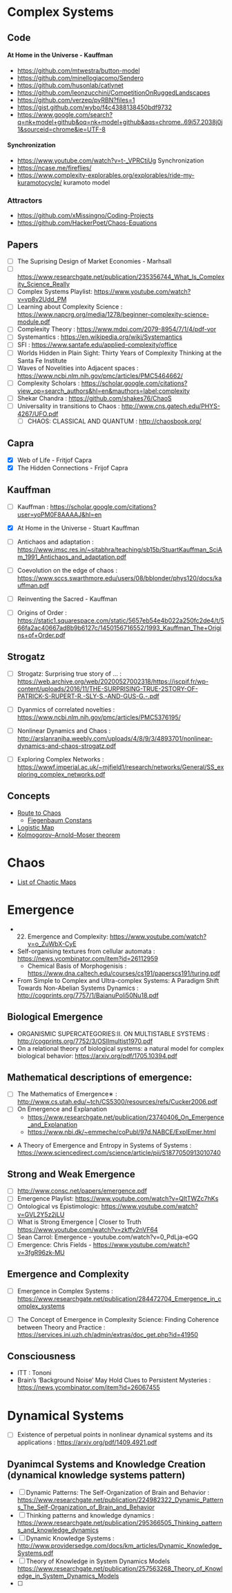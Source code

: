 # Complex Systems

## Code
#### At Home in the Universe - Kauffman
- https://github.com/mtwestra/button-model
- https://github.com/minellogiacomo/Sendero
- https://github.com/husonlab/catlynet
- https://github.com/leonzucchini/CompetitionOnRuggedLandscapes
- https://github.com/verzep/pyRBN?files=1
- https://gist.github.com/wybo/f4c4388138450bdf9732
- https://www.google.com/search?q=nk+model+github&oq=nk+model+github&aqs=chrome..69i57.2038j0j1&sourceid=chrome&ie=UTF-8

#### Synchronization
- https://www.youtube.com/watch?v=t-_VPRCtiUg Synchronization
- https://ncase.me/fireflies/
- https://www.complexity-explorables.org/explorables/ride-my-kuramotocycle/ kuramoto model

### Attractors
- https://github.com/xMissingno/Coding-Projects
- https://github.com/HackerPoet/Chaos-Equations

## Papers
- [ ] The Suprising Design of Market Economies - Marhsall
- [ ] https://www.researchgate.net/publication/235356744_What_Is_Complexity_Science_Really
- [ ] Complex Systems Playlist: https://www.youtube.com/watch?v=vp8v2Udd_PM
- [ ] Learning about Complexity Science : https://www.napcrg.org/media/1278/beginner-complexity-science-module.pdf
- [ ] Complexity Theory : https://www.mdpi.com/2079-8954/7/1/4/pdf-vor
- [ ] Systemantics : https://en.wikipedia.org/wiki/Systemantics
- [ ] SFI : https://www.santafe.edu/applied-complexity/office
- [ ] Worlds Hidden in Plain Sight: Thirty Years of Complexity Thinking at the Santa Fe Institute
- [ ] Waves of Novelities into Adjacent spaces : https://www.ncbi.nlm.nih.gov/pmc/articles/PMC5464662/
- [ ] Complexity Scholars : https://scholar.google.com/citations?view_op=search_authors&hl=en&mauthors=label:complexity
- [ ] Shekar Chandra : https://github.com/shakes76/ChaoS
- [ ] Universality in transitions to Chaos : http://www.cns.gatech.edu/PHYS-4267/UFO.pdf 
  - [ ] CHAOS: CLASSICAL AND QUANTUM : http://chaosbook.org/

## Capra
- [x] Web of Life - Fritjof Capra
- [x] The Hidden Connections - Frijof Capra

## Kauffman
- [ ] Kauffman : https://scholar.google.com/citations?user=yoPM0F8AAAAJ&hl=en
- [x] At Home in the Universe - Stuart Kauffman
- [ ] Antichaos and adaptation : https://www.imsc.res.in/~sitabhra/teaching/sb15b/StuartKauffman_SciAm_1991_Antichaos_and_adaptation.pdf
- [ ] Coevolution on the edge of chaos : https://www.sccs.swarthmore.edu/users/08/bblonder/phys120/docs/kauffman.pdf
- [ ] Reinventing the Sacred - Kauffman
- [ ] Origins of Order : https://static1.squarespace.com/static/5657eb54e4b022a250fc2de4/t/566fa2ac40667ad8b9b6127c/1450156716552/1993_Kauffman_The+Origins+of+Order.pdf


## Strogatz
- [ ] Strogatz: Surprising true story of ... : https://web.archive.org/web/20200527002318/https://iscpif.fr/wp-content/uploads/2016/11/THE-SURPRISING-TRUE-2STORY-OF-PATRICK-S-RUPERT-R.-SLY-S.-AND-GUS-G.-.pdf
- [ ] Dyanmics of correlated novelties : https://www.ncbi.nlm.nih.gov/pmc/articles/PMC5376195/
- [ ] Nonlinear Dynamics and Chaos : http://arslanranjha.weebly.com/uploads/4/8/9/3/4893701/nonlinear-dynamics-and-chaos-strogatz.pdf
- [ ] Exploring Complex Networks : https://wwwf.imperial.ac.uk/~mjfield1/research/networks/General/SS_exploring_complex_networks.pdf



## Concepts
- [Route to Chaos](https://encyclopediaofmath.org/wiki/Routes_to_chaos)
  - [Fiegenbaum Constans](https://en.wikipedia.org/wiki/Feigenbaum_constants)
- [Logistic Map](https://en.wikipedia.org/wiki/Logistic_map)
- [Kolmogorov–Arnold–Moser theorem](https://en.wikipedia.org/wiki/Kolmogorov%E2%80%93Arnold%E2%80%93Moser_theorem)

# Chaos
- [List of Chaotic Maps](https://en.wikipedia.org/wiki/List_of_chaotic_maps)

# Emergence
- 22. Emergence and Complexity: https://www.youtube.com/watch?v=o_ZuWbX-CyE
- Self-organising textures from cellular automata : https://news.ycombinator.com/item?id=26112959
  - Chemical Basis of Morphogenisis : https://www.dna.caltech.edu/courses/cs191/paperscs191/turing.pdf
- From Simple to Complex and Ultra-complex Systems: A Paradigm Shift Towards Non-Abelian Systems Dynamics : http://cogprints.org/7757/1/BaianuPoli50Nu18.pdf

## Biological Emergence
- ORGANISMIC SUPERCATEGORIES:II. ON MULTISTABLE SYSTEMS : http://cogprints.org/7752/3/OSIImultist1970.pdf
- On a relational theory of biological systems: a natural model for complex biological behavior: https://arxiv.org/pdf/1705.10394.pdf

## Mathematical descriptions of emergence:
  - [ ] The Mathematics of Emergence∗ : http://www.cs.utah.edu/~tch/CS5300/resources/refs/Cucker2006.pdf
  - [ ] On Emergence and Explanation 
    - https://www.researchgate.net/publication/23740406_On_Emergence_and_Explanation
    - https://www.nbi.dk/~emmeche/coPubl/97d.NABCE/ExplEmer.html
- A Theory of Emergence and Entropy in Systems of Systems : https://www.sciencedirect.com/science/article/pii/S1877050913010740

## Strong and Weak Emergence
- [ ] http://www.consc.net/papers/emergence.pdf
- [ ] Emergence Playlist: https://www.youtube.com/watch?v=QItTWZc7hKs
- [ ] Ontological vs Epistimologic: https://www.youtube.com/watch?v=GVL2Y5z2jLU
- [ ] What is Strong Emergence | Closer to Truth https://www.youtube.com/watch?v=zkffv2nVF64
- [ ] Sean Carrol: Emergence - youtube.com/watch?v=0_PdLja-eGQ
- [ ] Emergence: Chris Fields - https://www.youtube.com/watch?v=3fgR96zk-MU

## Emergence and Complexity
- [ ] Emergence in Complex Systems : https://www.researchgate.net/publication/284472704_Emergence_in_complex_systems
- [ ] The Concept of Emergence in Complexity Science: Finding Coherence between Theory and Practice : https://services.ini.uzh.ch/admin/extras/doc_get.php?id=41950


## Consciousness
- ITT : Tononi
- Brain’s ‘Background Noise’ May Hold Clues to Persistent Mysteries : https://news.ycombinator.com/item?id=26067455

# Dynamical Systems
- [ ] Existence of perpetual points in nonlinear dynamical systems and its applications : https://arxiv.org/pdf/1409.4921.pdf

## Dyanimcal Systems and Knowledge Creation (dynamical knowledge systems pattern)
- [ ] Dynamic Patterns: The Self-Organization of Brain and Behavior : https://www.researchgate.net/publication/224982322_Dynamic_Patterns_The_Self-Organization_of_Brain_and_Behavior
- [ ] Thinking patterns and knowledge dynamics : https://www.researchgate.net/publication/295366505_Thinking_patterns_and_knowledge_dynamics
- [ ] Dynamic Knowledge Systems : http://www.providersedge.com/docs/km_articles/Dynamic_Knowledge_Systems.pdf
- [ ] Theory of Knowledge in System Dynamics Models https://www.researchgate.net/publication/257563268_Theory_of_Knowledge_in_System_Dynamics_Models
- [ ] 
